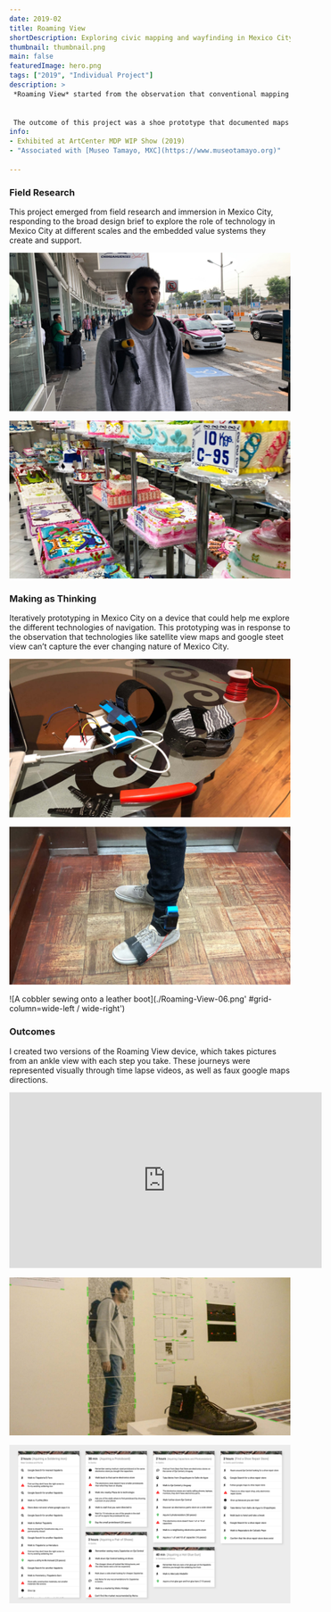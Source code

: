 ```yaml
---
date: 2019-02
title: Roaming View
shortDescription: Exploring civic mapping and wayfinding in Mexico City through creative technology. 
thumbnail: thumbnail.png
main: false
featuredImage: hero.png
tags: ["2019", "Individual Project"]
description: >
 *Roaming View* started from the observation that conventional mapping technologies like satellite view maps or google street view could not capture the ever-changing nature of civic space in a place like Mexico City. *Roaming View* became a creative technology exploration of this observation, facilitating 4 weeks of design research and fieldwork in Mexico City.


 The outcome of this project was a shoe prototype that documented maps from an "ankle-view" perspective. The prototype served both as a means to think through alternative approaches to navigation and mapping, as well as a provocation in facilitate conversations about the limitations of the technologies we use to try to map and understand our cities. 
info:
- Exhibited at ArtCenter MDP WIP Show (2019)
- "Associated with [Museo Tamayo, MXC](https://www.museotamayo.org)"

---
```


### Field Research
This project emerged from field research and immersion in Mexico City, responding to the broad design brief to explore the role of technology in Mexico City at different scales and the embedded value systems they create and support. 

![Person wearing a backpack on the street with a camera mounted to the shoulder strap](./Roaming-View-03.png '#grid-column=left / center')

![Many decorative cakes on display](./Roaming-View-05.png '#grid-column=center / right')

### Making as Thinking
Iteratively prototyping in Mexico City on a device that could help me explore the different technologies of navigation. This prototyping was in response to the observation that technologies like satellite view maps and google steet view can’t capture the ever changing nature of Mexico City. 

![A circuit board and electronic tools ontop of a table](./Roaming-View-08.png '#grid-column=wide-left / center')

![A raspberry pi and camera strapped around a person's ankle](./Roaming-View-07.png '#grid-column=center / wide-right')

![A cobbler sewing onto a leather boot](./Roaming-View-06.png' #grid-column=wide-left / wide-right')

### Outcomes
I created two versions of the Roaming View device, which takes pictures from an ankle view with each step you take. These journeys were represented visually through time lapse videos, as well as faux google maps directions.

<iframe width="560" height="315" src="https://www.youtube.com/embed/Tbez9QzNnMM" frameborder="0" allow="accelerometer; autoplay; clipboard-write; encrypted-media; gyroscope; picture-in-picture" allowfullscreen style="grid-column: wide-left / center"></iframe>

![A shoe displayed in front of posters stuck to the wall.](./Roaming-View-04.png '#grid-column=center / wide-right')

![Mock-Google Street View instructions](./Roaming-View-02.png '#grid-column=wide-left / wide-right')

